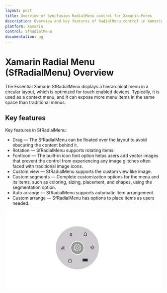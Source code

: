 ```yaml
---
layout: post
title: Overview of Syncfusion RadialMenu control for Xamarin.Forms
description: Overview and key features of RadialMenu control in Xamarin.Forms
platform: Xamarin
control: SfRadialMenu
documentation: ug
---
```


# Xamarin Radial Menu (SfRadialMenu) Overview

The Essential Xamarin SfRadialMenu displays a hierarchical menu in a circular layout, which is optimized for touch enabled devices. Typically, it is used as a context menu, and it can expose more menu items in the same space than traditional menus.

## Key features

Key features in SfRadialMenu:

* Drag — The SfRadialMenu can be floated over the layout to avoid obscuring the content behind it.
* Rotation — SfRadialMenu supports rotating items.
* FontIcon — The built-in icon font option helps users add vector images that prevent the control from experiencing any image glitches often faced with traditional image icons.
* Custom view — SfRadialMenu supports the custom view like image.
* Custom segments — Complete customization options for the menu and its items, such as coloring, sizing, placement, and shapes, using the segmentation option.
* Auto arrange — SfRadialMenu supports automatic item arrangement.
* Custom arrange — SfRadialMenu has options to place items as users needed.

![OverView of SfRadialMenu](images/overview.png)




